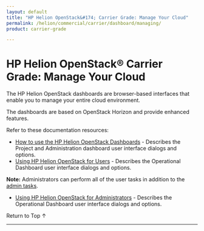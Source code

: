 ```yaml
---
layout: default
title: "HP Helion OpenStack&#174; Carrier Grade: Manage Your Cloud"
permalink: /helion/commercial/carrier/dashboard/managing/
product: carrier-grade

---
```

<!--PUBLISHED-->

<script>

function PageRefresh {
onLoad="window.refresh"
}

PageRefresh();

</script>

<!--
<p style="font-size: small;"> <a href="/helion/commercial/carrier/ga1/install/">&#9664; PREV</a> | <a href="/helion/commercial/carrier/ga1/install-overview/">&#9650; UP</a> | <a href="/helion/commercial/carrier/ga1/">NEXT &#9654;</a> </p>
-->

# HP Helion OpenStack&#174; Carrier Grade: Manage Your Cloud

The HP Helion OpenStack dashboards are browser-based interfaces that enable you to manage your entire cloud environment. 

The dashboards are based on OpenStack Horizon and provide enhanced features.

Refer to these documentation resources:


* [How to use the HP Helion OpenStack Dashboards](/helion/openstack/carrier/dashboard/how-works/) - Describes the Project and Administration dashboard user interface dialogs and options. 
* [Using HP Helion OpenStack for Users](/helion/commercial/carrier/dashboard/managing/nonadmin/) - Describes the Operational Dashboard user interface dialogs and options.

**Note:** Administrators can perform all of the user tasks in addition to the [admin tasks](/helion/commercial/carrier/dashboard/managing/admin/).

* [Using HP Helion OpenStack for Administrators](helion/commercial/carrier/dashboard/admin/) - Describes the Operational Dashboard user interface dialogs and options.

<!--
* [HP Helion OpenStack: Building Images](/helion/commercial/carrier/manage/image-builder/) &#8212; Shows you how to use Disk Image Builder to create images for the HP Helion OpenStack.

* [HP Helion OpenStack: Backup and Restore](/helion/commercial/carrier/manage/backup-process/) &#8212; Explains how to backup and restore the components of the HP Helion OpenStack Management Host. -->

<a href="#top" style="padding:14px 0px 14px 0px; text-decoration: none;"> Return to Top &#8593; </a>


----
